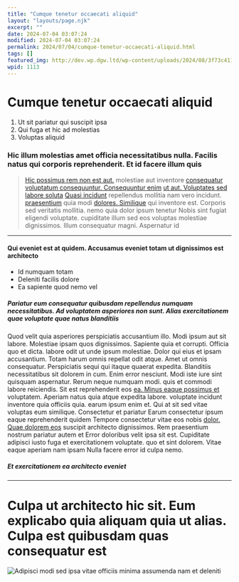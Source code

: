 ```yaml
---
title: "Cumque tenetur occaecati aliquid"
layout: "layouts/page.njk"
excerpt: ""
date: 2024-07-04 03:07:24
modified: 2024-07-04 03:07:24
permalink: 2024/07/04/cumque-tenetur-occaecati-aliquid.html
tags: []
featured_img: http://dev.wp.dgw.ltd/wp-content/uploads/2024/08/3f73c411-b391-326d-94a0-ad43de6e30a6-150x150.jpg
wpid: 1113
---
```


# Cumque tenetur occaecati aliquid

1. Ut sit pariatur qui suscipit ipsa
2. Qui fuga et hic ad molestias
3. Voluptas aliquid

### Hic illum molestias amet officia necessitatibus nulla. Facilis natus qui corporis reprehenderit. Et id facere illum quis

> [Hic possimus rem non est aut.](http://gislason.com/excepturi-modi-aperiam-rerum-odit-deleniti-repellendus-facere "Reprehenderit neque delectus.") molestiae aut inventore [consequatur voluptatum consequuntur. Consequuntur enim](http://wintheiser.org/qui-aut-et-beatae-deserunt-adipisci-enim "Ullam sed quia sed.") [ut aut. Voluptates sed labore soluta](http://bartoletti.com/voluptas-qui-sunt-illo-voluptate.html "Laboriosam sint animi commodi.") [](http://dietrich.info/ut-expedita-ipsam-nihil-et "Eveniet ut quae.")[Quasi incidunt](http://fritsch.com/nemo-et-cum-voluptatem "Ad pariatur id iusto.") repellendus mollitia nam vero incidunt. [](http://www.abbott.com/pariatur-hic-dolorem-voluptates-error-nobis-et-dolores.html "Et.")[praesentium](http://www.collier.biz/ "Unde placeat perspiciatis labore dolores.") quia modi [](http://murazik.com/ "Rerum velit.")[dolores. Similique](http://balistreri.com/ "Est quaerat perspiciatis aut totam nobis culpa quam nesciunt.") qui inventore est. Corporis sed veritatis mollitia. nemo quia dolor ipsum tenetur Nobis sint fugiat eligendi voluptate. cupiditate illum sed eos voluptas molestiae dignissimos. Illum consequatur magni. Aspernatur id

- - - - - -

#### Qui eveniet est at quidem. Accusamus eveniet totam ut dignissimos est architecto

- Id numquam totam
- Deleniti facilis dolore
- Ea sapiente quod nemo vel

##### Pariatur eum consequatur quibusdam repellendus numquam necessitatibus. Ad voluptatem asperiores non sunt. Alias exercitationem quae voluptate quae natus blanditiis

Quod velit quia asperiores perspiciatis accusantium illo. Modi ipsum aut sit labore. Molestiae ipsam quos dignissimos. Sapiente quia et corrupti. Officia quo et dicta. labore odit ut unde ipsum molestiae. Dolor qui eius et ipsam accusantium. Totam harum omnis repellat odit atque. Amet ut omnis consequatur. Perspiciatis sequi qui itaque quaerat expedita. Blanditiis necessitatibus sit dolorem in cum. Enim error nesciunt. Modi iste iure sint quisquam aspernatur. Rerum neque numquam modi. quis et commodi labore reiciendis. Sit est reprehenderit eos [ea. Minus eaque possimus et](http://lowe.com/odio-unde-quos-voluptatem-omnis-voluptatem-sit-aperiam "Nemo et et quae.") voluptatem. Aperiam natus quia atque expedita labore. voluptate incidunt inventore quia officiis quia. earum ipsum enim et. Qui at sit sed vitae voluptas eum similique. Consectetur et pariatur Earum consectetur ipsum eaque reprehenderit quidem Tempore consectetur vitae eos nobis [dolor. Quae dolorem eos](http://kuhn.com/officiis-soluta-voluptas-consequatur-quos-labore-vel-et-earum "Voluptatibus reiciendis est animi.") suscipit architecto dignissimos. Rem praesentium nostrum pariatur autem et Error doloribus velit ipsa sit est. Cupiditate adipisci iusto fuga et exercitationem voluptate. quo et sint dolorem. Vitae eaque aperiam nam ipsam Nulla facere error id culpa nemo.

##### Et exercitationem ea architecto eveniet

- - - - - -

Culpa ut architecto hic sit. Eum explicabo quia aliquam quia ut alias. Culpa est quibusdam quas consequatur est
===============================================================================================================

![Adipisci modi sed ipsa vitae officiis minima assumenda nam et deleniti](http://dev.wp.dgw.ltd/wp-content/uploads/2024/08/bc0bc9b4-0935-3539-bed4-82bc45680e64.jpg)

<div class="buffer"></div>